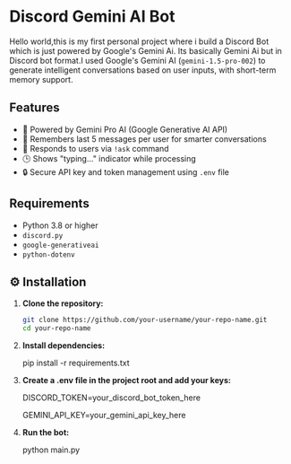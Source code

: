 # Discord Gemini AI Bot

Hello world,this is my first personal project where i build a Discord Bot which is just powered by Google's Gemini Ai. Its basically Gemini Ai but in Discord bot format.I used Google's Gemini AI (`gemini-1.5-pro-002`) to generate intelligent conversations based on user inputs, with short-term memory support.

## Features
- 🤖 Powered by Gemini Pro AI (Google Generative AI API)
- 🧠 Remembers last 5 messages per user for smarter conversations
- 💬 Responds to users via `!ask` command
- 🕒 Shows "typing..." indicator while processing
- 🔒 Secure API key and token management using `.env` file

## Requirements
- Python 3.8 or higher
- `discord.py`
- `google-generativeai`
- `python-dotenv`

## ⚙️ Installation

1. **Clone the repository:**
   ```bash
   git clone https://github.com/your-username/your-repo-name.git
   cd your-repo-name
   
2. **Install dependencies:**

   pip install -r requirements.txt

3. **Create a .env file in the project root and add your keys:**
 
   DISCORD_TOKEN=your_discord_bot_token_here
  
   GEMINI_API_KEY=your_gemini_api_key_here

5. **Run the bot:**

   python main.py     
